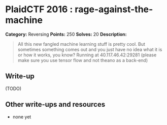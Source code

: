 # PlaidCTF 2016 : rage-against-the-machine

**Category:** Reversing
**Points:** 250
**Solves:** 20
**Description:**

> All this new fangled machine learning stuff is pretty cool. But sometimes something comes out and you just have no idea what it is or how it works, you know? Running at 40.117.46.42:29281 (please make sure you use tensor flow and not theano as a back-end)

## Write-up

(TODO)

## Other write-ups and resources

* none yet

